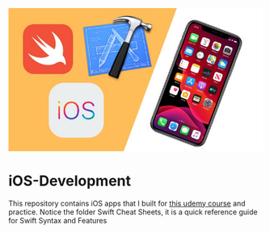 <p align="center">
  <img src="logo.jpg" width = "650">
</p>

# iOS-Development

This repository contains iOS apps that I built for [this udemy course](https://www.udemy.com/course/ios-13-app-development-bootcamp/) and practice.
Notice the folder Swift Cheat Sheets, it is a quick reference guide for Swift Syntax and Features
